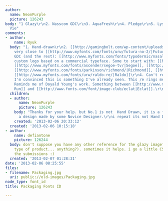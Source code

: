 ```yaml
---
author:
  name: NeonPurple
  picture: 126243
body: "1 Glazy\r\n2. Nasscom GDC\r\n3. AquaFresh\r\n4. Pledge\r\n5. Lysol\r\n6 Mona
  Vie"
comments:
- author:
    name: Ryuk
  body: "1. Hand-drawn\r\n2. [[http://gamingbolt.com/wp-content/uploads/2012/08/nasscom1.jpg|NASSCOM]]:
    very close to [[http://www.myfonts.com/fonts/urw/futura-no-2/|Futura no.2 Bold]];
    GDC (and the rest): [[http://www.myfonts.com/fonts/typodermic/nasalization/|Nasalization]]\r\n3.
    custom logo based on a commercial typeface. Some to start with: [[http://www.myfonts.com/fonts/berthold/formata-pro/|Formata]],
    [[http://www.myfonts.com/fonts/ascender/segoe-tv/|Segoe]], [[http://www.myfonts.com/fonts/adobe/myriad/|Myriad]],
    [[http://www.myfonts.com/fonts/parkinson/richmond/|Richmond]], [[http://www.myfonts.com/fonts/preusstype/phoenica/|Phoenica]],
    [[http://www.myfonts.com/fonts/urw/raldo-re/|Raldo]]\r\n4. Can't remember but
    I'm convinced this is something I've already seen. This /e rings me a bell.\r\n5.
    Reminds me of Doyald Young's work. Something between [[http://www.myfonts.com/fonts/doyald-young/home-run/|Home
    Run]] and [[http://www.fonts.com/font/image-club/eclat|Eclat]].\r\n6. [[http://www.myfonts.com/fonts/emigre/democratica-ot/|Democratica]]"
  children:
  - author:
      name: NeonPurple
      picture: 126243
    body: "Thanks for your help. but No.1 is not  Hand Drawn, it is a font used in
      a design made by some Novice Designer.\r\ni repeat its not Hand Drawn plz help"
    created: '2013-02-06 20:33:12'
  created: '2013-02-06 10:15:18'
- author:
    name: defiantone
    picture: 126244
  body: don't suppose you have any other reference for the glazy image? (website,
    type of product... anything?). sometimes it helps. i go a little CSI on some of
    the submissions :)
  created: '2013-02-07 01:28:31'
date: '2013-02-06 08:25:55'
files:
- filename: Packaging.jpg
  uri: public://old-images/Packaging.jpg
node_type: font_id
title: Packaging Fonts ID

---
```

